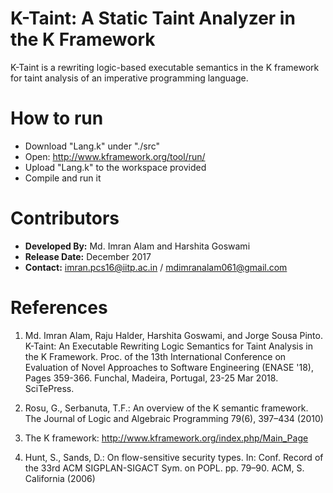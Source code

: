# K-Taint: A Static Taint Analyzer in the K Framework

K-Taint is a rewriting logic-based executable semantics in the K framework for taint analysis of an imperative  programming language. 

# How to run

- Download "Lang.k" under "./src"
- Open: http://www.kframework.org/tool/run/
- Upload "Lang.k" to the workspace provided 
- Compile and run it


# Contributors

- __Developed By:__ Md. Imran Alam and Harshita Goswami
- __Release Date:__ December 2017
- __Contact:__ imran.pcs16@iitp.ac.in / mdimranalam061@gmail.com 

# References

1. Md. Imran Alam, Raju Halder, Harshita Goswami, and Jorge Sousa Pinto. K-Taint: An Executable Rewriting Logic Semantics for Taint Analysis in the K Framework. Proc. of the 13th International Conference on Evaluation of Novel Approaches to Software Engineering (ENASE '18), Pages 359-366. Funchal, Madeira, Portugal, 23-25 Mar 2018. SciTePress.

2. Rosu, G., Serbanuta, T.F.: An overview of the K semantic framework. The Journal of Logic and Algebraic Programming 79(6), 397–434 (2010)

3. The K framework: http://www.kframework.org/index.php/Main_Page

4. Hunt, S., Sands, D.: On flow-sensitive security types. In: Conf. Record of the 33rd ACM SIGPLAN-SIGACT Sym. on POPL. pp. 79–90. ACM, S. California (2006)

